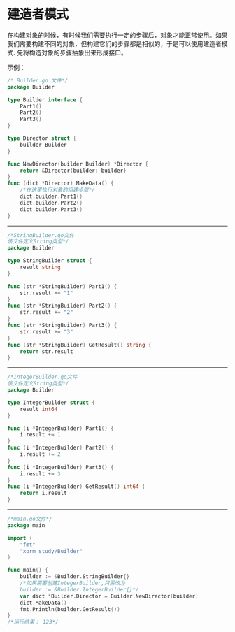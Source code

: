 # 建造者模式
在构建对象的时候，有时候我们需要执行一定的步骤后，对象才能正常使用。如果我们需要构建不同的对象，但构建它们的步骤都是相似的，于是可以使用建造者模式.
先将构造对象的步骤抽象出来形成接口。

示例：
```go
/* Builder.go 文件*/
package Builder

type Builder interface {
	Part1()
	Part2()
	Part3()
}

type Director struct {
	builder Builder
}

func NewDirector(builder Builder) *Director {
	return &Director{builder: builder}
}
func (dict *Director) MakeData() {
    /*在这里执行对象的组建步骤*/
	dict.builder.Part1()
	dict.builder.Part2()
	dict.builder.Part3()
}
```
-------------------------------------------
```go
/*StringBuilder.go文件
该文件定义String类型*/
package Builder

type StringBuilder struct {
	result string
}

func (str *StringBuilder) Part1() {
	str.result += "1"
}
func (str *StringBuilder) Part2() {
	str.result += "2"
}
func (str *StringBuilder) Part3() {
	str.result += "3"
}
func (str *StringBuilder) GetResult() string {
	return str.result
}

```
------------------------------------
```go
/*IntegerBuilder.go文件
该文件定义String类型*/
package Builder

type IntegerBuilder struct {
	result int64
}

func (i *IntegerBuilder) Part1() {
	i.result += 1
}
func (i *IntegerBuilder) Part2() {
	i.result += 2
}
func (i *IntegerBuilder) Part3() {
	i.result += 3
}
func (i *IntegerBuilder) GetResult() int64 {
	return i.result
}

```
------------------------------------
```go
/*main.go文件*/
package main

import (
	"fmt"
	"xorm_study/Builder"
)

func main() {
	builder := &Builder.StringBuilder{}
    /*如果需要创建IntegerBuilder,只需改为
    builder := &Builder.IntegerBuilder{}*/ 
	var dict *Builder.Director = Builder.NewDirector(builder)
	dict.MakeData()
	fmt.Println(builder.GetResult())
}
/*运行结果： 123*/
```
